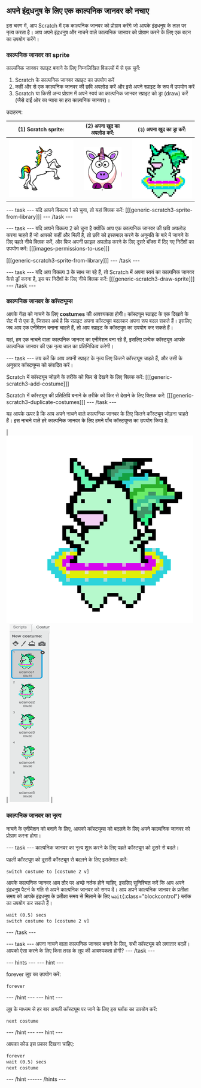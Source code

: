 ## अपने इंद्रधनुष के लिए एक काल्पनिक जानवर को नचाए

इस चरण में, आप Scratch में एक काल्पनिक जानवर को प्रोग्राम करेंगे जो आपके इंद्रधनुष के ताल पर नृत्य करता है। आप अपने इंद्रधनुष और नाचने वाले काल्पनिक जानवर को प्रोग्राम करने के लिए एक बटन का उपयोग करेंगे।

### काल्पनिक जानवर का sprite

काल्पनिक जानवर स्प्राइट बनाने के लिए निम्नलिखित विकल्पों में से एक चुनें:

1. Scratch के काल्पनिक जानवर स्प्राइट का उपयोग करें
2. कहीं और से एक काल्पनिक जानवर की छवि अपलोड करें और इसे अपने स्प्राइट के रूप में उपयोग करें
3. Scratch या किसी अन्य प्रोग्राम में अपने स्वयं का काल्पनिक जानवर स्प्राइट को ड्रा (draw) करें (जैसे दाईं ओर का प्यारा सा हरा काल्पनिक जानवर)।

उदाहरण:

|              (1) Scratch sprite:              |      (2) अपना खुद का अपलोड करें:      |       (३) अपना खुद का ड्रा करें:        |
|:---------------------------------------------:|:-------------------------------------:|:---------------------------------------:|
| ![Scratch Unicorn](images/scratchunicorn.png) | ![Web Unicorn](images/webunicorn.png) | ![Draw Unicorn](images/drawunicorn.png) |

--- task --- यदि आपने विकल्प 1 को चुना, तो यहां क्लिक करें: 
[[[generic-scratch3-sprite-from-library]]] 
--- /task ---

--- task --- यदि आपने विकल्प 2 को चुना है क्योंकि आप एक काल्पनिक जानवर की छवि अपलोड करना चाहते हैं जो आपको कहीं और मिली है, तो छवि को इस्तमाल करने के अनुमति के बारे में जानने के लिए पहले नीचे क्लिक करें, और फिर अपनी फ़ाइल अपलोड करने के लिए दूसरे बॉक्स में दिए गए निर्देशों का उपयोग करें: 
[[[images-permissions-to-use]]]

[[[generic-scratch3-sprite-from-library]]] 
--- /task ---

--- task --- यदि आप विकल्प 3 के साथ जा रहे हैं, तो Scratch में अपना स्वयं का काल्पनिक जानवर कैसे ड्रॉ करना है, इस पर निर्देशों के लिए नीचे क्लिक करें: 
[[[generic-scratch3-draw-sprite]]] 
--- /task ---

### काल्पनिक जानवर के कॉस्ट्यूम्स

आपके गेंडा को नाचने के लिए **costumes** की आवश्यकता होगी। कॉस्ट्यूम स्प्राइट के एक दिखावे के सेट में से एक है, जिसका अर्थ है कि स्प्राइट अपना कॉस्ट्यूम बदलकर अपना रूप बदल सकते हैं। इसलिए जब आप एक एनीमेशन बनाना चाहते हैं, तो आप स्प्राइट के कॉस्ट्यूम का उपयोग कर सकते हैं।

यहां, हम एक नाचने वाला काल्पनिक जानवर का एनीमेशन बना रहे हैं, इसलिए प्रत्येक कॉस्ट्यूम आपके काल्पनिक जानवर की एक नृत्य चाल का प्रतिनिधित्व करेगी।

--- task --- तय करें कि आप अपनी स्प्राइट के नृत्य लिए कितने कॉस्ट्यूम चाहते हैं, और उसी के अनुसार कॉस्ट्यूम्स को संपादित करें।

Scratch में कॉस्ट्यूम जोड़ने के तरीके को फिर से देखने के लिए क्लिक करें: 
[[[generic-scratch3-add-costume]]]

Scratch में कॉस्ट्यूम की प्रतिलिपि बनाने के तरीके को फिर से देखने के लिए क्लिक करें: 
[[[generic-scratch3-duplicate-costumes]]] 
--- /task ---

यह आपके ऊपर है कि आप अपने नाचने वाले काल्पनिक जानवर के लिए कितने कॉस्ट्यूम जोड़ना चाहते हैं। इस नाचने वाले हरे काल्पनिक जानवर के लिए हमने पाँच कॉस्ट्यूम्स का उपयोग किया है:

| ![Dancing Unicorn Gif](images/dancingunicorn.gif) | ![Five Costumes](images/fivecostumes.png) |

### काल्पनिक जानवर का नृत्य

नाचने के एनीमेशन को बनाने के लिए, आपको कॉस्टयूम्स को बदलने के लिए अपने काल्पनिक जानवर को प्रोग्राम करना होगा।

--- task --- काल्पनिक जानवर का नृत्य शुरू करने के लिए पहले कॉस्ट्यूम को दूसरे से बदले।

पहली कॉस्ट्यूम को दूसरी कॉस्ट्यूम से बदलने के लिए इसतेमाल करें:

```blocks3
switch costume to [costume 2 v]
```

आपके काल्पनिक जानवर आम तौर पर अच्छे नर्तक होने चाहिए, इसलिए सुनिश्चित करें कि आप अपने इंद्रधनुष पैटर्न के गति से अपने काल्पनिक जानवर को समय दें। आप अपने काल्पनिक जानवर के प्रतीक्षा समय को आपके इंद्रधनुष के प्रतीक्षा समय से मिलाने के लिए `wait`{:class="blockcontrol"} ब्लॉक का उपयोग कर सकते हैं।

```blocks3
wait (0.5) secs
switch costume to [costume 2 v]
```

--- /task ---

--- task --- अपना नाचने वाला काल्पनिक जानवर बनाने के लिए, सभी कॉस्ट्यूम को लगातार बदलें। आपको ऐसा करने के लिए किस तरह के लूप की आवश्यकता होगी? --- /task ---

--- hints ---
 --- hint ---

forever लूप का उपयोग करें:

```blocks3
forever
```

--- /hint --- --- hint ---

लूप के माध्यम से हर बार अगली कॉस्ट्यूम पर जाने के लिए इस ब्लॉक का उपयोग करें:

```blocks3
next costume
```

--- /hint --- --- hint ---

आपका कोड इस प्रकार दिखना चाहिए:

```blocks3
forever
wait (0.5) secs
next costume
```

--- /hint ------ /hints ---